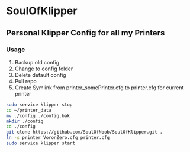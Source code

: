 # SoulOfKlipper
## Personal Klipper Config for all my Printers

### Usage

1. Backup old config
2. Change to config folder
3. Delete default config
4. Pull repo
5. Create Symlink from printer_somePrinter.cfg to printer.cfg for current printer

``` sh
sudo service klipper stop
cd ~/printer_data
mv ./config ./config.bak
mkdir ./config
cd ./config
git clone https://github.com/SoulOfNoob/SoulOfKlipper.git .
ln -s printer_VoronZero.cfg printer.cfg
sudo service klipper start
```
